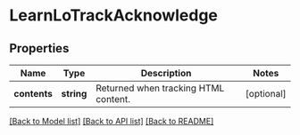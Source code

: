 # LearnLoTrackAcknowledge

## Properties
Name | Type | Description | Notes
------------ | ------------- | ------------- | -------------
**contents** | **string** | Returned when tracking HTML content. | [optional] 

[[Back to Model list]](../README.md#documentation-for-models) [[Back to API list]](../README.md#documentation-for-api-endpoints) [[Back to README]](../README.md)


